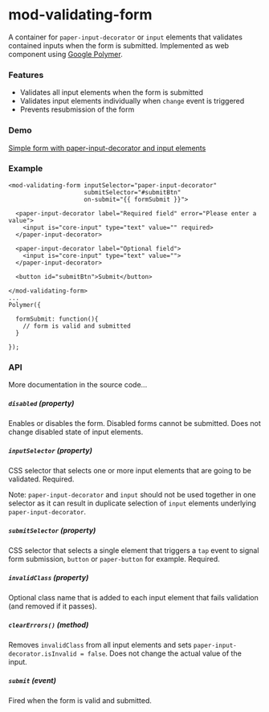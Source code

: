 # mod-validating-form

A container for `paper-input-decorator` or `input` elements that validates contained inputs when the form is submitted.
Implemented as web component using [Google Polymer](https://www.polymer-project.org).

### Features

 * Validates all input elements when the form is submitted
 * Validates input elements individually when `change` event is triggered
 * Prevents resubmission of the form

### Demo
[Simple form with paper-input-decorator and input elements](http://oliverdm.github.io/mod-validating-form/demo.html)

### Example

```
<mod-validating-form inputSelector="paper-input-decorator"
                     submitSelector="#submitBtn"
                     on-submit="{{ formSubmit }}">
    
  <paper-input-decorator label="Required field" error="Please enter a value">
    <input is="core-input" type="text" value="" required>
  </paper-input-decorator>
    
  <paper-input-decorator label="Optional field">
    <input is="core-input" type="text" value="">
  </paper-input-decorator>
    
  <button id="submitBtn">Submit</button>
  
</mod-validating-form>
...
Polymer({
  
  formSubmit: function(){
    // form is valid and submitted
  }
  
});
```

### API

More documentation in the source code...

##### `disabled` (property)

Enables or disables the form.
Disabled forms cannot be submitted.
Does not change disabled state of input elements.

##### `inputSelector` (property)

CSS selector that selects one or more input elements that are going to be validated.
Required.

Note: `paper-input-decorator` and `input` should not be used together in one selector as it can result in duplicate selection of `input` elements underlying `paper-input-decorator`.

##### `submitSelector` (property)

CSS selector that selects a single element that triggers a `tap` event to signal form submission, `button` or `paper-button` for example.
Required.

##### `invalidClass` (property)

Optional class name that is added to each input element that fails validation (and removed if it passes).

##### `clearErrors()` (method)

Removes `invalidClass` from all input elements and sets `paper-input-decorator.isInvalid = false`.
Does not change the actual value of the input.

##### `submit` (event)

Fired when the form is valid and submitted.
